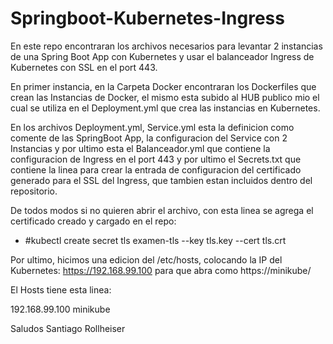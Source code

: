 # Springboot-Kubernetes-Ingress
En este repo encontraran los archivos necesarios para levantar 2 instancias de una Spring Boot App con Kubernetes y usar el balanceador Ingress de Kubernetes con SSL en el port 443.

En primer instancia, en la Carpeta Docker encontraran los Dockerfiles que crean las Instancias de Docker, el mismo esta subido al HUB publico mio el cual se utiliza en el Deployment.yml que crea las instancias en Kubernetes.

En los archivos Deployment.yml, Service.yml esta la definicion como comente de las SpringBoot App, la configuracion del Service con 2 Instancias y por ultimo esta el Balanceador.yml que contiene la configuracion de Ingress en el port 443 y por ultimo el Secrets.txt que contiene la linea para crear la entrada de configuracion del certificado generado para el SSL del Ingress, que tambien estan incluidos dentro del repositorio.

De todos modos si no quieren abrir el archivo, con esta linea se agrega el certificado creado y cargado en el repo:
 - #kubectl create secret tls examen-tls --key tls.key --cert tls.crt

Por ultimo, hicimos una edicion del /etc/hosts, colocando la IP del Kubernetes: https://192.168.99.100 para que abra como https://minikube/

El Hosts tiene esta linea:

192.168.99.100 minikube

Saludos
Santiago Rollheiser
